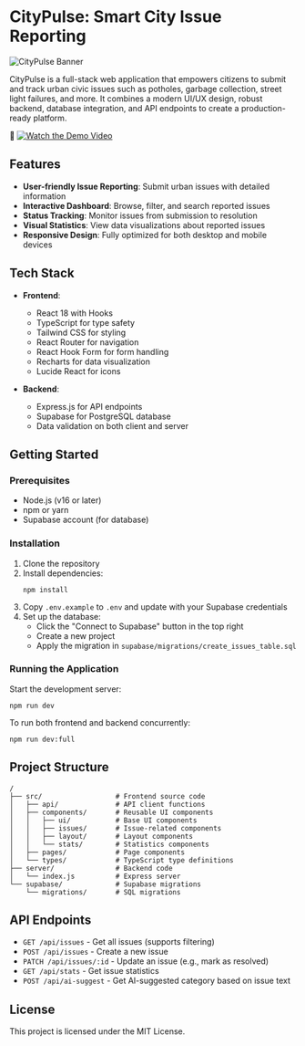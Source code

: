 # CityPulse: Smart City Issue Reporting

![CityPulse Banner](https://drive.google.com/file/d/1eP-bcYunffFz0m-t-uQJzJ-XZ-2tZWoW/view?usp=sharing)

CityPulse is a full-stack web application that empowers citizens to submit and track urban civic issues such as potholes, garbage collection, street light failures, and more. It combines a modern UI/UX design, robust backend, database integration, and API endpoints to create a production-ready platform.

🎥 [![Watch the Demo Video](./public/thumbnail.png)](https://drive.google.com/file/d/17Bh7jT3o83l759NUTEZ4ZNt_fkwJ8uHl/view?usp=sharing)


## Features

- **User-friendly Issue Reporting**: Submit urban issues with detailed information
- **Interactive Dashboard**: Browse, filter, and search reported issues
- **Status Tracking**: Monitor issues from submission to resolution
- **Visual Statistics**: View data visualizations about reported issues
- **Responsive Design**: Fully optimized for both desktop and mobile devices

## Tech Stack

- **Frontend**:
  - React 18 with Hooks
  - TypeScript for type safety
  - Tailwind CSS for styling
  - React Router for navigation
  - React Hook Form for form handling
  - Recharts for data visualization
  - Lucide React for icons

- **Backend**:
  - Express.js for API endpoints
  - Supabase for PostgreSQL database
  - Data validation on both client and server

## Getting Started

### Prerequisites

- Node.js (v16 or later)
- npm or yarn
- Supabase account (for database)

### Installation

1. Clone the repository
2. Install dependencies:
   ```
   npm install
   ```
3. Copy `.env.example` to `.env` and update with your Supabase credentials
4. Set up the database:
   - Click the "Connect to Supabase" button in the top right
   - Create a new project
   - Apply the migration in `supabase/migrations/create_issues_table.sql`

### Running the Application

Start the development server:
```
npm run dev
```

To run both frontend and backend concurrently:
```
npm run dev:full
```

## Project Structure

```
/
├── src/                  # Frontend source code
│   ├── api/              # API client functions
│   ├── components/       # Reusable UI components
│   │   ├── ui/           # Base UI components
│   │   ├── issues/       # Issue-related components
│   │   ├── layout/       # Layout components
│   │   └── stats/        # Statistics components
│   ├── pages/            # Page components
│   └── types/            # TypeScript type definitions
├── server/               # Backend code
│   └── index.js          # Express server
└── supabase/             # Supabase migrations
    └── migrations/       # SQL migrations
```

## API Endpoints

- `GET /api/issues` - Get all issues (supports filtering)
- `POST /api/issues` - Create a new issue
- `PATCH /api/issues/:id` - Update an issue (e.g., mark as resolved)
- `GET /api/stats` - Get issue statistics
- `POST /api/ai-suggest` - Get AI-suggested category based on issue text

## License

This project is licensed under the MIT License.
